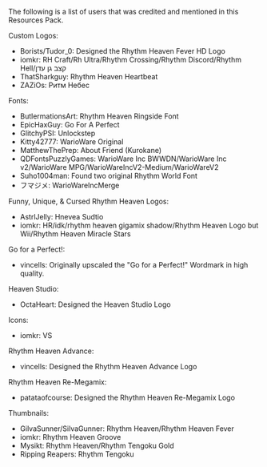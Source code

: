The following is a list of users that was credited and mentioned in this Resources Pack.

Custom Logos:
- Borists/Tudor_0: Designed the Rhythm Heaven Fever HD Logo
- iomkr: RH Craft/Rh Ultra/Rhythm Crossing/Rhythm Discord/Rhythm Hell/קצב גן עדן
- ThatSharkguy: Rhythm Heaven Heartbeat
- ZAZiOs: Ритм Небес

Fonts:
- ButlermationsArt: Rhythm Heaven Ringside Font
- EpicHaxGuy: Go For A Perfect
- GlitchyPSI: Unlockstep
- Kitty42777: WarioWare Original
- MatthewThePrep: About Friend (Kurokane)
- QDFontsPuzzlyGames: WarioWare Inc BWWDN/WarioWare Inc v2/WarioWare MPG/WarioWareIncV2-Medium/WarioWareV2
- Suho1004man: Found two original Rhythm World Font
- フマジメ: WarioWareIncMerge

Funny, Unique, & Cursed Rhythm Heaven Logos:
- AstrlJelly: Hnevea Sudtio
- iomkr: HR/idk/rhythm heaven gigamix shadow/Rhythm Heaven Logo but Wii/Rhythm Heaven Miracle Stars

Go for a Perfect!:
- vincells: Originally upscaled the "Go for a Perfect!" Wordmark in high quality.

Heaven Studio:
- OctaHeart: Designed the Heaven Studio Logo

Icons:
- iomkr: VS

Rhythm Heaven Advance:
- vincells: Designed the Rhythm Heaven Advance Logo

Rhythm Heaven Re-Megamix:
- patataofcourse: Designed the Rhythm Heaven Re-Megamix Logo

Thumbnails:
- GilvaSunner/SilvaGunner: Rhythm Heaven/Rhythm Heaven Fever
- iomkr: Rhythm Heaven Groove
- Mysikt: Rhythm Heaven/Rhythm Tengoku Gold
- Ripping Reapers: Rhythm Tengoku
